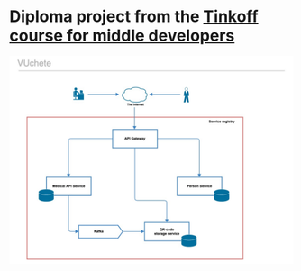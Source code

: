 # Diploma project from the [Tinkoff course for middle developers](https://fintech.tinkoff.ru/study/fintech_middle/java/)
![project-scheme](diploma-scheme.jpeg)